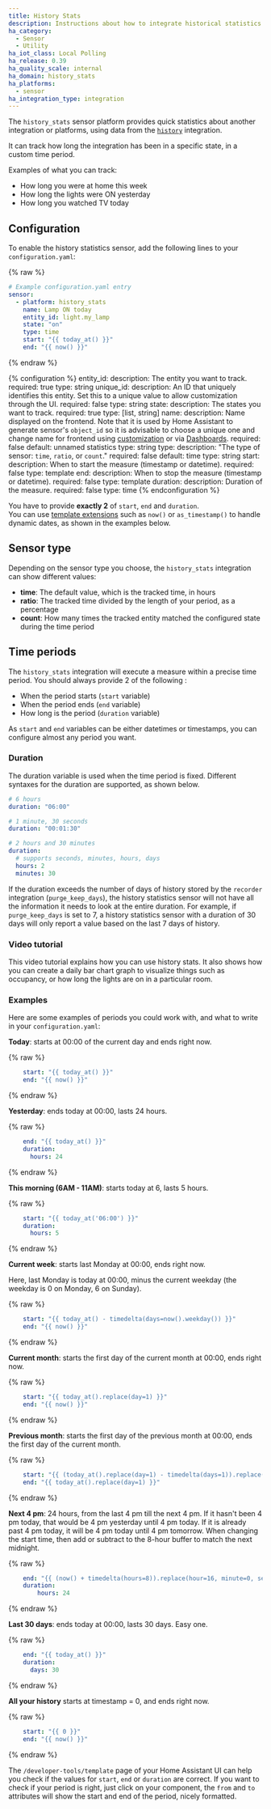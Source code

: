 ```yaml
---
title: History Stats
description: Instructions about how to integrate historical statistics into Home Assistant.
ha_category:
  - Sensor
  - Utility
ha_iot_class: Local Polling
ha_release: 0.39
ha_quality_scale: internal
ha_domain: history_stats
ha_platforms:
  - sensor
ha_integration_type: integration
---
```


The `history_stats` sensor platform provides quick statistics about another integration or platforms, using data from the [`history`](/integrations/history/) integration.

It can track how long the integration has been in a specific state, in a custom time period.

Examples of what you can track:

- How long you were at home this week
- How long the lights were ON yesterday
- How long you watched TV today

## Configuration

To enable the history statistics sensor, add the following lines to your `configuration.yaml`:

{% raw %}

```yaml
# Example configuration.yaml entry
sensor:
  - platform: history_stats
    name: Lamp ON today
    entity_id: light.my_lamp
    state: "on"
    type: time
    start: "{{ today_at() }}"
    end: "{{ now() }}"
```

{% endraw %}

{% configuration %}
entity_id:
  description: The entity you want to track.
  required: true
  type: string
unique_id:
  description: An ID that uniquely identifies this entity. Set this to a unique value to allow customization through the UI.
  required: false
  type: string
state:
  description: The states you want to track.
  required: true
  type: [list, string]
name:
  description: Name displayed on the frontend. Note that it is used by Home Assistant to generate sensor's `object_id` so it is advisable to choose a unique one and change name for frontend using [customization](/docs/configuration/customizing-devices/#friendly_name) or via [Dashboards](/dashboards/entities/#name).
  required: false
  default: unnamed statistics
  type: string
type:
  description: "The type of sensor: `time`, `ratio`, or `count`."
  required: false
  default: time
  type: string
start:
  description: When to start the measure (timestamp or datetime).
  required: false
  type: template
end:
  description: When to stop the measure (timestamp or datetime).
  required: false
  type: template
duration:
  description: Duration of the measure.
  required: false
  type: time
{% endconfiguration %}

<div class='note'>

  You have to provide **exactly 2** of `start`, `end` and `duration`.
<br/>
  You can use [template extensions](/docs/configuration/templating/#home-assistant-template-extensions) such as `now()` or `as_timestamp()` to handle dynamic dates, as shown in the examples below.

</div>

## Sensor type

Depending on the sensor type you choose, the `history_stats` integration can show different values:

- **time**: The default value, which is the tracked time, in hours
- **ratio**: The tracked time divided by the length of your period, as a percentage
- **count**: How many times the tracked entity matched the configured state during the time period

## Time periods

The `history_stats` integration will execute a measure within a precise time period. You should always provide 2 of the following :
- When the period starts (`start` variable)
- When the period ends (`end` variable)
- How long is the period (`duration` variable)

As `start` and `end` variables can be either datetimes or timestamps, you can configure almost any period you want.

### Duration

The duration variable is used when the time period is fixed. Different syntaxes for the duration are supported, as shown below.

```yaml
# 6 hours
duration: "06:00"
```

```yaml
# 1 minute, 30 seconds
duration: "00:01:30"
```

```yaml
# 2 hours and 30 minutes
duration:
  # supports seconds, minutes, hours, days
  hours: 2
  minutes: 30
```

<div class='note'>

  If the duration exceeds the number of days of history stored by the `recorder` integration (`purge_keep_days`), the history statistics sensor will not have all the information it needs to look at the entire duration. For example, if `purge_keep_days` is set to 7, a history statistics sensor with a duration of 30 days will only report a value based on the last 7 days of history.

</div>

### Video tutorial
This video tutorial explains how you can use history stats. It also shows how you can create a daily bar chart graph to visualize things such as occupancy, or how long the lights are on in a particular room.

<lite-youtube videoid="BMlU4SynQBY" videotitle="How To Master Graphs to Monitor Occupancy and Device Usage in Home Assistant" posterquality="maxresdefault"></lite-youtube>

### Examples

Here are some examples of periods you could work with, and what to write in your `configuration.yaml`:

**Today**: starts at 00:00 of the current day and ends right now.

{% raw %}

```yaml
    start: "{{ today_at() }}"
    end: "{{ now() }}"
```

{% endraw %}

**Yesterday**: ends today at 00:00, lasts 24 hours.

{% raw %}

```yaml
    end: "{{ today_at() }}"
    duration:
      hours: 24
```

{% endraw %}

**This morning (6AM - 11AM)**: starts today at 6, lasts 5 hours.

{% raw %}

```yaml
    start: "{{ today_at('06:00') }}"
    duration:
      hours: 5
```

{% endraw %}

**Current week**: starts last Monday at 00:00, ends right now.

Here, last Monday is today at 00:00, minus the current weekday (the weekday is 0 on Monday, 6 on Sunday).

{% raw %}

```yaml
    start: "{{ today_at() - timedelta(days=now().weekday()) }}"
    end: "{{ now() }}"
```

{% endraw %}

**Current month**: starts the first day of the current month at 00:00, ends right now.

{% raw %}

```yaml
    start: "{{ today_at().replace(day=1) }}"
    end: "{{ now() }}"
```

{% endraw %}

**Previous month**: starts the first day of the previous month at 00:00, ends the first day of the current month.

{% raw %}

```yaml
    start: "{{ (today_at().replace(day=1) - timedelta(days=1)).replace(day=1) }}"
    end: "{{ today_at().replace(day=1) }}"
```

{% endraw %}

**Next 4 pm**: 24 hours, from the last 4 pm till the next 4 pm. If it hasn't been 4 pm today, that would be 4 pm yesterday until 4 pm today. If it is already past 4 pm today, it will be 4 pm today until 4 pm tomorrow. When changing the start time, then add or subtract to the 8-hour buffer to match the next midnight.

{% raw %}

```yaml
    end: "{{ (now() + timedelta(hours=8)).replace(hour=16, minute=0, second=0, microsecond=0) }}"
    duration:
        hours: 24
```

{% endraw %}

**Last 30 days**: ends today at 00:00, lasts 30 days. Easy one.

{% raw %}

```yaml
    end: "{{ today_at() }}"
    duration:
      days: 30
```

{% endraw %}

**All your history** starts at timestamp = 0, and ends right now.

{% raw %}

```yaml
    start: "{{ 0 }}"
    end: "{{ now() }}"
```

{% endraw %}

<div class='note'>

  The `/developer-tools/template` page of your Home Assistant UI can help you check if the values for `start`, `end` or `duration` are correct. If you want to check if your period is right, just click on your component, the `from` and `to` attributes will show the start and end of the period, nicely formatted.

</div>
